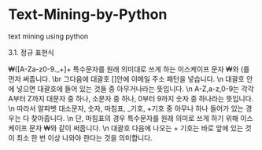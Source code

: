 # Text-Mining-by-Python
text mining using python

3.1. 정규 표현식

₩([A-Za-z0-9\._+]+
특수문자를 원래 의미대로 쓰게 하는 이스케이프 문자 ₩와 (를 먼저 써줍니다. \br
그다음에 대괄호 []안에 이메일 주소 패턴을 넣습니다. \n
대괄호 안에 넣으면 대괄호에 들어 있는 것들 중 아무거나라는 뜻입니다. \n
A-Z,a-z,0-9는 각각 A부터 Z까지 대문자 중 하나, 소문자 중 하나, 0부터 9까지 숫자 중 하나라는 뜻입니다. \n
따라서 알파벳 대소문자, 숫자, 마침표, _기호, +기호 중 아무나 하나 들어가 있는 경우는 다 찾아줍니다. \n
단, 마침표의 경우 특수문자를 원래 의미로 쓰게 하기 위해 이스케이프 문자 ₩와 같이 써줍니다. \n
대괄호 다음에 나오는 + 기호는 바로 앞에 있는 것이 최소 한 번 이상 나와야 한다는 것을 의미합니다.


